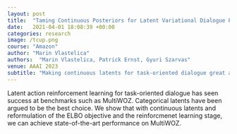 ```yaml
---
layout: post
title:  "Taming Continuous Posteriors for Latent Variational Dialogue Policies"
date:   2021-04-01 18:08:39 +00:00
categories: research
image: /tcup.png
course: "Amazon"
author: "Marin Vlastelica"
authors:  "Marin Vlastelica, Patrick Ernst, Gyuri Szarvas"
venue: AAAI 2023
subtitle: "Making continuous latents for task-oriented dialogue great again"
---
```


Latent action reinforcement learning for task-oriented dialogue has seen success at benchmarks such as MultiWOZ.
Categorical latents have been argued to be the best choice.
We show that with continuous latents and reformulation of the ELBO objective and the reinforcmenet learning stage, we can achieve state-of-the-art performance on MultiWOZ.
